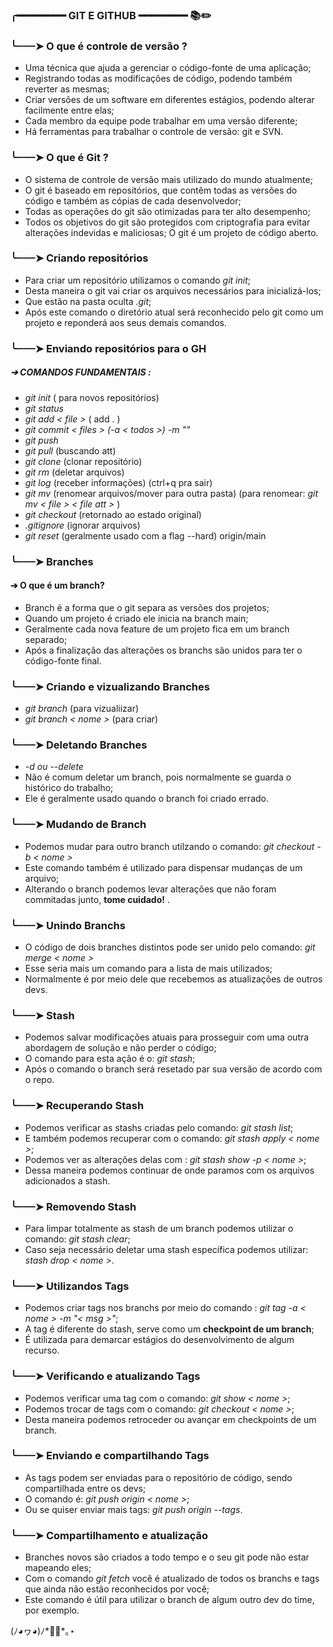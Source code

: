 
### ╭━━━━━━━━ GIT E GITHUB ━━━━━━━━ 📚✏️ 

### ╰┈┈┈➤ O que é controle de versão ? 

* Uma técnica que ajuda a gerenciar o código-fonte de uma aplicação;
* Registrando todas as modificações de código, podendo também reverter as mesmas;
* Criar versões de um software em diferentes estágios, podendo alterar facilmente entre elas;
* Cada membro da equipe pode trabalhar em uma versão diferente;
* Há ferramentas para trabalhar o controle de versão: git e SVN.

### ╰┈┈┈➤ O que é Git ? 

* O sistema de controle de versão mais utilizado do mundo atualmente;
* O git é baseado em repositórios, que contêm todas as versões do código e também as cópias de cada desenvolvedor;
* Todas as operações do git são otimizadas para ter alto desempenho;
* Todos os objetivos do git são protegidos com criptografia para evitar alterações indevidas e maliciosas;
O git é um projeto de código aberto.

 ### ╰┈┈┈➤ Criando repositórios 
 * Para criar um repositório utilizamos o comando *git init*;
 * Desta maneira o git vai criar os arquivos necessários para inicializá-los;
 * Que estão na pasta oculta *.git*;
 * Após este comando o diretório atual será reconhecido pelo git como um projeto e reponderá aos seus demais comandos.

 ### ╰┈┈┈➤ Enviando repositórios para o GH 
  
 ##### ➔ COMANDOS FUNDAMENTAIS :
* *git init* ( para novos repositórios)
* *git status*
* *git add < file >* ( add . <seleciona todos os arquivos>)
* *git commit < files > (-a < todos >) -m ""*
* *git push*
* *git pull* (buscando att)
* *git clone* (clonar repositório) 
* *git rm* (deletar arquivos)
* *git log* (receber informações) (ctrl+q pra sair)
* *git mv* (renomear arquivos/mover para outra pasta)
  (para renomear: *git mv < file > < file att >* )
* *git checkout <file>* (retornado ao estado original)
* *.gitignore* (ignorar arquivos)
* *git reset* (geralmente usado com a flag --hard) origin/main

###  ╰┈┈┈➤ Branches
 
  #### ➔ O que é um branch?	
 * Branch é a forma que o git separa as versões dos projetos;
 * Quando um projeto é criado ele inicia na branch main;
 * Geralmente cada nova feature de um projeto fica em um branch separado;
 * Após a finalização das alterações os branchs são unidos para ter o código-fonte final.
 
###  ╰┈┈┈➤ Criando e vizualizando Branches
 * *git branch* (para vizualiizar)
 * *git branch < nome >* (para criar)
 
 ###  ╰┈┈┈➤ Deletando Branches
  * *-d ou --delete*
  * Não é comum deletar um branch, pois normalmente se guarda o histórico do trabalho;
  * Ele é geralmente usado quando o branch foi criado errado.
  
 ###  ╰┈┈┈➤ Mudando de Branch
  * Podemos mudar para outro branch utilzando o comando: *git checkout -b < nome >* 
  * Este comando também é utilizado para dispensar mudanças de um arquivo;
  * Alterando o branch podemos levar alterações que não foram commitadas junto, **tome cuidado!** .
 
 ###  ╰┈┈┈➤ Unindo Branchs
  * O código de dois branches distintos pode ser unido pelo comando: *git merge < nome >*
  * Esse seria mais um comando para a lista de mais utilizados;
  * Normalmente é por meio dele que recebemos as atualizações de outros devs.
 
 ###  ╰┈┈┈➤ Stash
  * Podemos salvar modificações atuais para prosseguir com uma outra abordagem de solução e não perder o código;
  * O comando para esta ação é o: *git stash*;
  * Após o comando o branch será resetado par sua versão de acordo com o repo.
 
 ###  ╰┈┈┈➤ Recuperando Stash
  * Podemos verificar as stashs criadas pelo comando: *git stash list*;
  * E também podemos recuperar com o comando: *git stash apply < nome >*;
  * Podemos ver as alterações delas com : *git stash show -p < nome >*;
  * Dessa maneira podemos continuar de onde paramos com os arquivos adicionados a stash.
 
  ###  ╰┈┈┈➤ Removendo Stash
   * Para limpar totalmente as stash de um branch podemos utilizar o comando: *git stash clear*;
   * Caso seja necessário deletar uma stash específica podemos utilizar: *stash drop < nome >*.
 
 ###  ╰┈┈┈➤ Utilizandos Tags
   * Podemos criar tags nos branchs por meio do comando : *git tag -a < nome > -m "< msg >"*;
   * A tag é diferente do stash, serve como um **checkpoint de um branch**;
   * É utilizada para demarcar estágios do desenvolvimento de algum recurso.
 
 ###  ╰┈┈┈➤ Verificando e atualizando Tags
   * Podemos verificar uma tag com o comando: *git show < nome >*;
   * Podemos trocar de tags com o comando: *git checkout < nome >*;
   * Desta maneira podemos retroceder ou avançar em checkpoints de um branch.
 
  ###  ╰┈┈┈➤ Enviando e compartilhando Tags
   * As tags podem ser enviadas para o repositório de código, sendo compartilhada entre os devs;
   * O comando é: *git push origin < nome >*;
   * Ou se quiser enviar mais tags: *git push origin --tags*.
 
 ###  ╰┈┈┈➤ Compartilhamento e atualização
   * Branches novos são criados a todo tempo e o seu git pode não estar mapeando eles;
   * Com o comando *git fetch* você é atualizado de todos os branchs e tags que ainda não estão reconhecidos por você;
   * Este comando é útil para utilizar o branch de algum outro dev do time, por exemplo.
   
 
 (ﾉ◕ヮ◕)ﾉ*✲ﾟ*｡⋆





